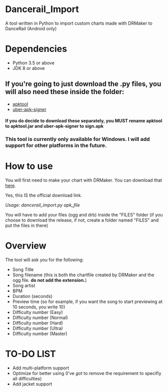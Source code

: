 # Dancerail_Import

A tool written in Python to import custom charts made with DRMaker to DanceRail (Android only)

# Dependencies

* Python 3.5 or above
* JDK 8 or above

## If you're going to just download the .py files, you will also need these inside the folder:

* [apktool](https://ibotpeaches.github.io/Apktool/)
* [uber-apk-signer](https://github.com/patrickfav/uber-apk-signer)

#### **If you do decide to download these separately, you MUST rename apktool to apktool.jar and uber-apk-signer to sign.apk**



### This tool is currently only available for Windows. I will add support for other platforms in the future.

# How to use

You will first need to make your chart with DRMaker. You can download that [here](http://www.mediafire.com/file/q5okdo6l3n2s0oo/DRMaker%28lrc4.2%29.zip "DRMaker (Mediafire)").

Yes, this IS the official download link.

_Usage: dancerail_import.py apk_file_

You will have to add your files (ogg and drb) inside the "FILES" folder (if you choose to download the release, if not, create a folder named "FILES" and put the files in there)
  
# Overview

The tool will ask you for the following:

* Song Title
* Song filename (this is both the chartfile created by DRMaker and the ogg file. **do not add the extension.**)
* Song artist
* BPM
* Duration (seconds)
* Preview time (so for example, if you want the song to start previewing at 10 seconds, you write 10)
* Difficulty number (Easy)
* Difficulty number (Normal)
* Difficulty number (Hard)
* Difficulty number (Ultra)
* Difficulty number (Master)

# TO-DO LIST

* Add multi-platform support
* Optimize for better using (I've _got_ to remove the requirement to specifiy all difficulties)
* Add jacket support
